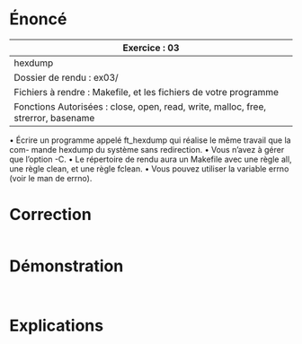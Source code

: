 # Énoncé

| Exercice : 03                                                                     |
| --------------------------------------------------------------------------------- |
| hexdump                                                                           |
| Dossier de rendu : ex03/                                                          |
| Fichiers à rendre : Makefile, et les fichiers de votre programme                  |
| Fonctions Autorisées : close, open, read, write, malloc, free, strerror, basename |
• Écrire un programme appelé ft_hexdump qui réalise le même travail que la com-
mande hexdump du système sans redirection.
• Vous n’avez à gérer que l’option -C.
• Le répertoire de rendu aura un Makefile avec une règle all, une règle clean, et
une règle fclean.
• Vous pouvez utiliser la variable errno (voir le man de errno).
# Correction

```C

```
# Démonstration

```C

```

```

```
# Explications
